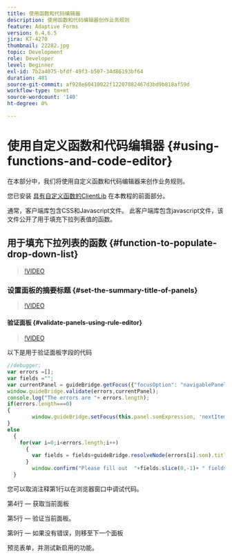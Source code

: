 ```yaml
---
title: 使用函数和代码编辑器
description: 使用函数和代码编辑器创作业务规则
feature: Adaptive Forms
version: 6.4,6.5
jira: KT-4270
thumbnail: 22282.jpg
topic: Development
role: Developer
level: Beginner
exl-id: 7b2a4075-bfdf-49f3-b507-34d86193bf64
duration: 481
source-git-commit: af928e60410022f12207082467d3bd9b818af59d
workflow-type: tm+mt
source-wordcount: '140'
ht-degree: 0%

---
```


# 使用自定义函数和代码编辑器 {#using-functions-and-code-editor}

在本部分中，我们将使用自定义函数和代码编辑器来创作业务规则。

您已安装 [具有自定义函数的ClientLib](assets/client-libs-and-logo.zip) 在本教程的前面部分。

通常，客户端库包含CSS和Javascript文件。 此客户端库包含javascript文件，该文件公开了用于填充下拉列表值的函数。


## 用于填充下拉列表的函数 {#function-to-populate-drop-down-list}

>[!VIDEO](https://video.tv.adobe.com/v/22282?quality=12&learn=on)

### 设置面板的摘要标题 {#set-the-summary-title-of-panels}

>[!VIDEO](https://video.tv.adobe.com/v/28387?quality=12&learn=on)

#### 验证面板 {#validate-panels-using-rule-editor}

>[!VIDEO](https://video.tv.adobe.com/v/28409?quality=12&learn=on)

以下是用于验证面板字段的代码

```javascript
//debugger;
var errors =[];
var fields ="";
var currentPanel = guideBridge.getFocus({"focusOption": "navigablePanel"});
window.guideBridge.validate(errors,currentPanel);
console.log("The errors are "+ errors.length);
if(errors.length===0)
{
        window.guideBridge.setFocus(this.panel.somExpression, 'nextItem', true);
}
else
  {
    for(var i=0;i<errors.length;i++)
      {
        var fields = fields+guideBridge.resolveNode(errors[i].som).title+" , ";
      }
        window.confirm("Please fill out  "+fields.slice(0,-1)+ " fields");
  }
```

您可以取消注释第1行以在浏览器窗口中调试代码。

第4行 — 获取当前面板

第5行 — 验证当前面板。

第9行 — 如果没有错误，则移至下一个面板

预览表单，并测试新启用的功能。
